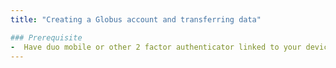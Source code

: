 ```yaml
---
title: "Creating a Globus account and transferring data"

### Prerequisite
-  Have duo mobile or other 2 factor authenticator linked to your device and UH account
---
```



